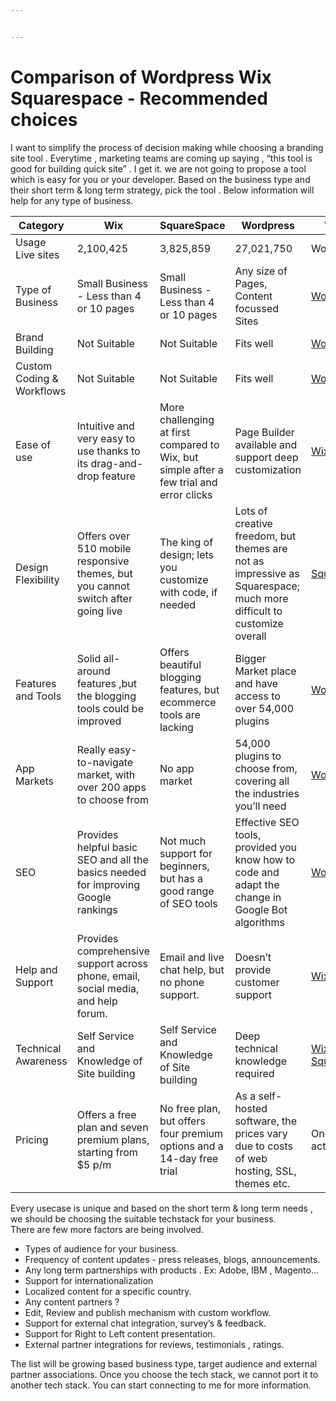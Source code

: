 ```yaml
---


---
```


<h1 id="comparison-of-wordpress-wix-squarespace---recommended-choices">Comparison of Wordpress Wix Squarespace - Recommended choices</h1>
<p>I want to simplify the process of decision making while choosing a branding site tool . Everytime ,  marketing teams are coming up saying , “this tool is good for building quick site”  . I get it. we are not going to propose a tool which is easy for you or your developer.  Based on the business type and their short term &amp; long term strategy, pick the tool .  Below information will help for any type of business.</p>

<table>
<thead>
<tr>
<th>Category</th>
<th>Wix</th>
<th>SquareSpace</th>
<th>Wordpress</th>
<th>Winner</th>
</tr>
</thead>
<tbody>
<tr>
<td>Usage Live sites</td>
<td>2,100,425</td>
<td>3,825,859</td>
<td>27,021,750</td>
<td>Wordpress</td>
</tr>
<tr>
<td>Type of Business</td>
<td>Small Business - Less than 4 or 10 pages</td>
<td>Small Business - Less than 4 or 10 pages</td>
<td>Any size of Pages, Content focussed Sites</td>
<td><a href="https://wordpress.com/">WordPress</a></td>
</tr>
<tr>
<td>Brand Building</td>
<td>Not Suitable</td>
<td>Not Suitable</td>
<td>Fits well</td>
<td><a href="https://wordpress.com/">WordPress</a></td>
</tr>
<tr>
<td>Custom Coding &amp; Workflows</td>
<td>Not Suitable</td>
<td>Not Suitable</td>
<td>Fits well</td>
<td><a href="https://wordpress.com/">WordPress</a></td>
</tr>
<tr>
<td>Ease of use</td>
<td>Intuitive and very easy to use thanks to its drag-and-drop feature</td>
<td>More challenging at first compared to Wix, but simple after a few trial and error clicks</td>
<td>Page Builder available and support deep customization</td>
<td><a href="https://www.wix.com/?referralAdditionalInfo=cnuonline">Wix</a></td>
</tr>
<tr>
<td>Design Flexibility</td>
<td>Offers over 510 mobile responsive themes, but you cannot switch after going live</td>
<td>The king of design; lets you customize with code, if needed</td>
<td>Lots of creative freedom, but themes are not as impressive as Squarespace; much more difficult to customize overall</td>
<td><a href="https://www.squarespace.com/">Squarespace</a></td>
</tr>
<tr>
<td>Features and Tools</td>
<td>Solid all-around features ,but the blogging tools could be improved</td>
<td>Offers beautiful blogging features, but ecommerce tools are lacking</td>
<td>Bigger Market place and have access to over 54,000 plugins</td>
<td><a href="https://wordpress.com/">WordPress</a></td>
</tr>
<tr>
<td>App Markets</td>
<td>Really easy-to-navigate market, with over 200 apps to choose from</td>
<td>No app market</td>
<td>54,000 plugins to choose from, covering all the industries you’ll need</td>
<td><a href="https://wordpress.com/">WordPress</a></td>
</tr>
<tr>
<td>SEO</td>
<td>Provides helpful  basic SEO and all the basics needed for improving Google rankings</td>
<td>Not much support for beginners, but has a good range of SEO tools</td>
<td>Effective SEO tools, provided you know how to code and adapt the change in Google Bot algorithms</td>
<td><a href="https://wordpress.com/">WordPress</a></td>
</tr>
<tr>
<td>Help and Support</td>
<td>Provides comprehensive support across phone, email, social media, and help forum.</td>
<td>Email and live chat help, but no phone support.</td>
<td>Doesn’t provide customer support</td>
<td><a href="https://www.wix.com/?referralAdditionalInfo=cnuonline">Wix</a></td>
</tr>
<tr>
<td>Technical Awareness</td>
<td>Self Service and Knowledge of Site building</td>
<td>Self Service and Knowledge of Site building</td>
<td>Deep technical knowledge required</td>
<td><a href="https://www.wix.com/?referralAdditionalInfo=cnuonline">Wix</a> &amp; <a href="https://www.squarespace.com/">Squarespace</a></td>
</tr>
<tr>
<td>Pricing</td>
<td>Offers a free plan and seven premium plans, starting from $5 p/m</td>
<td>No free plan, but offers four premium options and a 14-day free trial</td>
<td>As a self-hosted software, the prices vary due to costs of web hosting, SSL, themes etc.</td>
<td>One time activity</td>
</tr>
</tbody>
</table><p>Every usecase is unique and based on the short term  &amp; long term needs , we should be choosing the suitable techstack for your business.<br>
There are few more factors are being involved.</p>
<ul>
<li>Types of audience for your business.</li>
<li>Frequency of content updates - press releases, blogs, announcements.</li>
<li>Any long term partnerships with products . Ex: Adobe, IBM , Magento…</li>
<li>Support for internationalization</li>
<li>Localized content for a specific country.</li>
<li>Any content partners ?</li>
<li>Edit, Review and publish mechanism with custom workflow.</li>
<li>Support for external chat integration, survey’s &amp; feedback.</li>
<li>Support for Right to Left content presentation.</li>
<li>External partner integrations for reviews, testimonials , ratings.</li>
</ul>
<p>The list will be growing based business type, target audience and external partner associations. Once you choose the tech stack, we cannot port it to another tech stack. You can start connecting to me for more information.</p>

